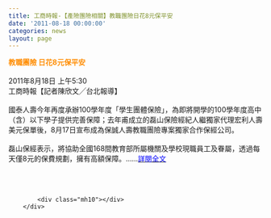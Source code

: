 ```yaml
---
title: 工商時報-【產險團險相關】教職團險日花8元保平安
date: '2011-08-18 00:00:00'
categories: news
layout: page
---
```


<div class="text">
			<div>
	<div>
		<span style="color:#ff8c00;"><span style="font-size:14px;"><strong>教職團險 日花8元保平安</strong></span></span></div>
	<div>
		&nbsp;</div>
	<div>
		2011年8月18日 上午5:30</div>
	<div>
		工商時報【記者陳欣文╱台北報導】</div>
	<div>
		&nbsp;</div>
	<div>
		國泰人壽今年再度承辦100學年度「學生團體保險」，為即將開學的100學年度高中（含）以下學子提供完善保障；去年甫成立的磊山保險經紀人繼獨家代理宏利人壽美元保單後，8月17日宣布成為保誠人壽教職團險專案獨家合作保經公司。</div>
	<div>
		&nbsp;</div>
	<div>
		磊山保經表示，將協助全國168間教育部所屬機關及學校現職員工及眷屬，透過每天僅8元的保費規劃，擁有高額保障。......<a href="https://tw.news.yahoo.com/%E6%95%99%E8%81%B7%E5%9C%98%E9%9A%AA-%E6%97%A5%E8%8A%B18%E5%85%83%E4%BF%9D%E5%B9%B3%E5%AE%89-213000925.html" target="_blank"><span style="color:#0000ff;">詳閱全文</span></a></div>
	<div>
		&nbsp;</div>
	<div>
		&nbsp;</div>
</div>
<div>
	&nbsp;</div>

			<div class="mh10"></div>
		</div>